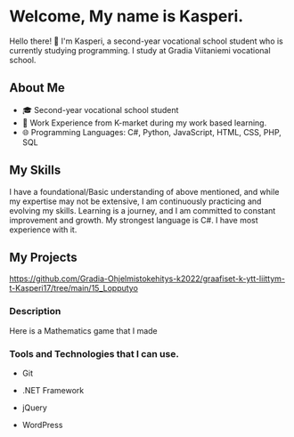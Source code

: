 # Welcome, My name is Kasperi.

Hello there! 👋 I'm Kasperi, a second-year vocational school student who is currently studying programming.
I study at Gradia Viitaniemi vocational school.

## About Me

- 🎓 Second-year vocational school student
- 💼 Work Experience from K-market during my work based learning.
- 🌐 Programming Languages: C#, Python, JavaScript, HTML, CSS, PHP, SQL

## My Skills
I have a foundational/Basic understanding of above mentioned, and while my expertise may not be extensive, I am continuously practicing and evolving my skills.
Learning is a journey, and I am committed to constant improvement and growth.
My strongest language is C#. I have most experience with it.


## My Projects
https://github.com/Gradia-Ohjelmistokehitys-k2022/graafiset-k-ytt-liittym-t-Kasperi17/tree/main/15_Lopputyo
### Description
Here is a Mathematics game that I made

### Tools and Technologies that I can use.
- Git

- .NET Framework

- jQuery

- WordPress
